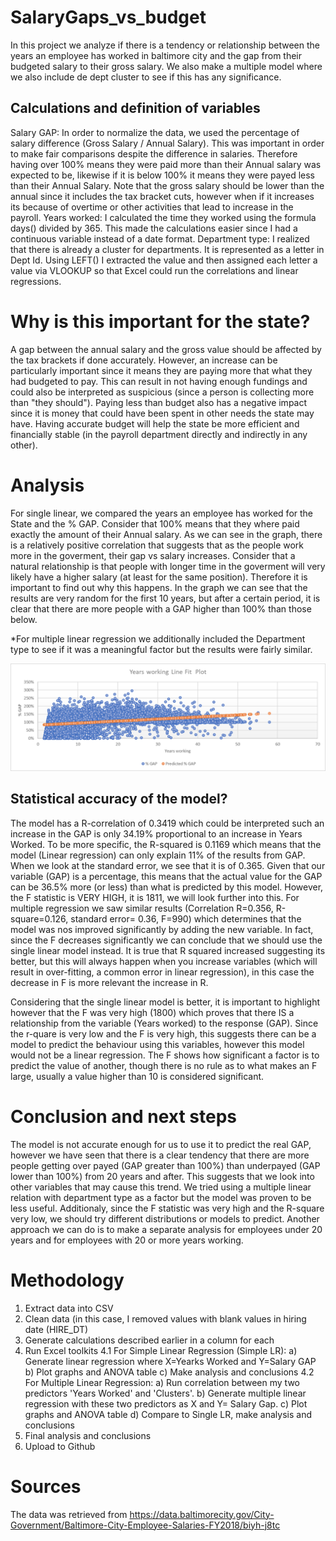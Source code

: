 # SalaryGaps_vs_budget
In this project we analyze if there is a tendency or relationship between the years an employee has worked in baltimore city and the gap from their budgeted salary to their gross salary. We also make a multiple model where we also include de dept cluster to see if this has any significance.

## Calculations and definition of variables
  Salary GAP: In order to normalize the data, we used the percentage of salary difference  (Gross Salary / Annual Salary). This was important in order to make fair comparisons despite the difference in salaries.
    Therefore having over 100% means they were paid more than their Annual salary was expected to be, likewise if it is below 100% it means they were payed less than their Annual Salary.   Note that the gross salary should be lower than the annual since it includes the tax bracket cuts, however when if it increases its because of overtime or other activities that lead to increase in the payroll.
  Years worked:  I calculated the time they worked using the formula days() divided by 365. This made the calculations easier since I had a continuous variable instead of a date format.
  Department type: I realized that there is already a cluster for departments. It is represented as a letter in Dept Id. Using LEFT() I extracted the value and then assigned each letter a value via VLOOKUP so that Excel could run the correlations and linear regressions.
  
  # Why is this important for the state?
  A gap between the annual salary and the gross value should be affected by the tax brackets if done accurately. However, an increase can be particularly important since it means they are paying more that what they had budgeted to pay. This can result in not having enough fundings and could also be interpreted as suspicious (since a person is collecting more than "they should"). Paying less than budget also has a negative impact since it is money that could have been spent in other needs the state may have. Having accurate budget will help the state be more efficient and financially stable (in the payroll department directly and indirectly in any other).
  
    
 # Analysis
 
 For single linear, we compared the years an employee has worked for the State and the % GAP. Consider that 100% means that they where paid exactly the amount of their Annual salary.
 As we can see in the graph, there is a relatively positive correlation that suggests that as the people work more in the goverment, their gap vs salary increases. Consider that a natural relationship is that people with longer time in the goverment will very likely have a higher salary (at least for the same position). Therefore it is important to find out why this happens. In the graph we can see that the results are very random for the first 10 years, but after a certain period, it is clear that there are more people with a GAP higher than 100% than those below. 
 
 *For multiple linear regression we additionally included the Department type to see if it was a meaningful factor but the results were fairly similar.
 
 <img src= https://github.com/GuillermoAlcocerDelano/SalaryGaps_vs_budget/blob/master/GAPvsYears.png> 
 
## Statistical accuracy of the model?
   The model has a R-correlation of 0.3419 which could be interpreted such an increase in the GAP is only 34.19% proportional to an increase in Years Worked. To be more specific, the R-squared is 0.1169 which means that the model (Linear regression) can only explain 11% of the results from GAP. When we look at the standard error, we see that it is of 0.365. Given that our variable (GAP) is a percentage, this means that the actual value for the GAP can be 36.5% more (or less) than what is predicted by this model. However, the F statistic is VERY HIGH, it is 1811, we will look further into this.
    For multiple regression we saw similar results (Correlation R=0.356, R-square=0.126, standard error= 0.36, F=990) which determines that the model was nos improved significantly by adding the new variable. In fact, since the F decreases significantly we can conclude that we should use the single linear model instead.  It is true that R squared increased suggesting its better, but this will always happen when you increase variables (which will result in over-fitting, a common error in linear regression), in this case the decrease in F is more relevant the increase in R.

Considering that the single linear model is better, it is important to highlight however that the F was very high (1800) which proves that there IS a relationship from the variable (Years worked) to the response (GAP). Since the r-quare is very low and the F is very high, this suggests there can be a model to predict the behaviour using this variables, however this model would not be a linear regression. The F shows how significant a factor is to predict the value of another, though there is no rule as to what makes an F large, usually a value higher than 10 is considered significant.
    
 # Conclusion and next steps
 
 The model is not accurate enough for us to use it to predict the real GAP, however we have seen that there is a clear tendency that there are more people getting over payed (GAP greater than 100%) than underpayed (GAP lower than 100%) from 20 years and after. This suggests that we look into other variables that may cause this trend. We tried using a multiple linear relation with department type as a factor but the model was proven to be less useful. Additionaly, since the F statistic was very high and the R-square very low, we should try different distributions or models to predict. Another approach we can do is to make a separate analysis for employees under 20 years and for employees with 20 or more years working.
  
  
# Methodology
  1. Extract data into CSV
  2. Clean data  (in this case, I removed values with blank values in hiring date  (HIRE_DT)
  3. Generate calculations described earlier in a column for each
  4. Run Excel toolkits
    4.1 For Simple Linear Regression (Simple LR): 
      a) Generate linear regression where X=Yearks Worked and Y=Salary GAP
      b) Plot graphs and ANOVA table
      c) Make analysis and conclusions
    4.2 For Multiple Linear Regression: 
      a) Run correlation between my two predictors 'Years Worked' and 'Clusters'.
      b) Generate multiple linear regression with these two predictors as X and Y= Salary Gap.
      c) Plot graphs and ANOVA table
      d) Compare to Single LR, make analysis and conclusions
   5. Final analysis and conclusions
   6. Upload to Github

 
 # Sources
  The data was retrieved from https://data.baltimorecity.gov/City-Government/Baltimore-City-Employee-Salaries-FY2018/biyh-j8tc
